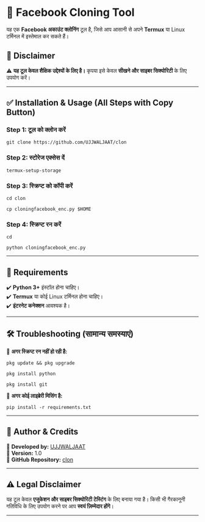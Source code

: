 # 🚀 Facebook Cloning Tool  

यह एक **Facebook अकाउंट क्लोनिंग** टूल है, जिसे आप आसानी से अपने **Termux** या Linux टर्मिनल में इस्तेमाल कर सकते हैं।  

## 📢 Disclaimer  
⚠️ **यह टूल केवल शैक्षिक उद्देश्यों के लिए है।** कृपया इसे केवल **सीखने और साइबर सिक्योरिटी** के लिए उपयोग करें।  

---

## ✅ Installation & Usage (All Steps with Copy Button)  

### **Step 1: टूल को क्लोन करें**  
<pre>
<code>git clone https://github.com/UJJWALJAAT/clon</code>
</pre>  

### **Step 2: स्टोरेज एक्सेस दें**  
<pre>
<code>termux-setup-storage</code>
</pre>  

### **Step 3: स्क्रिप्ट को कॉपी करें**  
<pre>
<code>cd clon</code>
</pre>  

<pre>
<code>cp cloningfacebook_enc.py $HOME</code>
</pre>  

### **Step 4: स्क्रिप्ट रन करें**  
<pre>
<code>cd</code>
</pre>  

<pre>
<code>python cloningfacebook_enc.py</code>
</pre>  

---

## 📌 Requirements  
✔️ **Python 3+** इंस्टॉल होना चाहिए।  
✔️ **Termux** या कोई Linux टर्मिनल होना चाहिए।  
✔️ **इंटरनेट कनेक्शन** आवश्यक है।  

---

## 🛠 Troubleshooting (सामान्य समस्याएं)  

🔹 **अगर स्क्रिप्ट रन नहीं हो रही है:**  
<pre>
<code>pkg update && pkg upgrade</code>
</pre>  

<pre>
<code>pkg install python</code>
</pre>  

<pre>
<code>pkg install git</code>
</pre>  

🔹 **अगर कोई लाइब्रेरी मिसिंग है:**  
<pre>
<code>pip install -r requirements.txt</code>
</pre>  

---

## 📢 Author & Credits  
👤 **Developed by:** [UJJWALJAAT](https://github.com/UJJWALJAAT)  
📅 **Version:** 1.0  
📌 **GitHub Repository:** [clon](https://github.com/UJJWALJAAT/clon)  

---

## ⚠️ Legal Disclaimer  
यह टूल केवल **एजुकेशन और साइबर सिक्योरिटी टेस्टिंग** के लिए बनाया गया है। किसी भी गैरकानूनी गतिविधि के लिए उपयोग करने पर आप **स्वयं ज़िम्मेदार होंगे**।  

---
